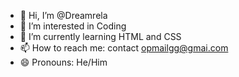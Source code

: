 - 👋 Hi, I’m @Dreamrela
- 👀 I’m interested in Coding
- 🌱 I’m currently learning HTML and CSS
- 📫 How to reach me: contact opmailgg@gmai.com
- 😄 Pronouns: He/Him
